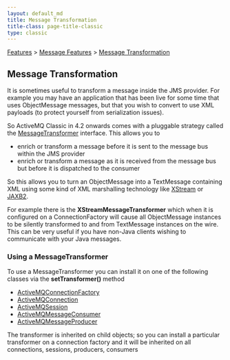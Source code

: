 ```yaml
---
layout: default_md
title: Message Transformation 
title-class: page-title-classic
type: classic
---
```


[Features](features) > [Message Features](message-features) > [Message Transformation](message-transformation)


Message Transformation
----------------------

It is sometimes useful to transform a message inside the JMS provider. For example you may have an application that has been live for some time that uses ObjectMessage messages, but that you wish to convert to use XML payloads (to protect yourself from serialization issues).

So ActiveMQ Classic in 4.2 onwards comes with a pluggable strategy called the [MessageTransformer](http://incubator.apache.org/activemq/maven/activemq-core/apidocs/org/apache/activemq/MessageTransformer.html) interface. This allows you to

*   enrich or transform a message before it is sent to the message bus within the JMS provider
*   enrich or transform a message as it is received from the message bus but before it is dispatched to the consumer

So this allows you to turn an ObjectMessage into a TextMessage containing XML using some kind of XML marshalling technology like [XStream](http://xstream.codehaus.org/) or [JAXB2](http://java.sun.com/webservices/jaxb/).

For example there is the **XStreamMessageTransformer** which when it is configured on a ConnectionFactory will cause all ObjectMessage instances to be silently transformed to and from TextMessage instances on the wire. This can be very useful if you have non-Java clients wishing to communicate with your Java messages.

### Using a MessageTransformer

To use a MessageTransformer you can install it on one of the following classes via the **setTransformer()** method

*   [ActiveMQConnectionFactory](http://incubator.apache.org/activemq/maven/activemq-core/apidocs/org/apache/activemq/ActiveMQConnection.html)
*   [ActiveMQConnection](http://incubator.apache.org/activemq/maven/activemq-core/apidocs/org/apache/activemq/ActiveMQConnection.html)
*   [ActiveMQSession](http://incubator.apache.org/activemq/maven/activemq-core/apidocs/org/apache/activemq/ActiveMQSession.html)
*   [ActiveMQMessageConsumer](http://incubator.apache.org/activemq/maven/activemq-core/apidocs/org/apache/activemq/ActiveMQMessageConsumer.html)
*   [ActiveMQMessageProducer](http://incubator.apache.org/activemq/maven/activemq-core/apidocs/org/apache/activemq/ActiveMQMessageProducer.html)

The transformer is inherited on child objects; so you can install a particular transformer on a connection factory and it will be inherited on all connections, sessions, producers, consumers

